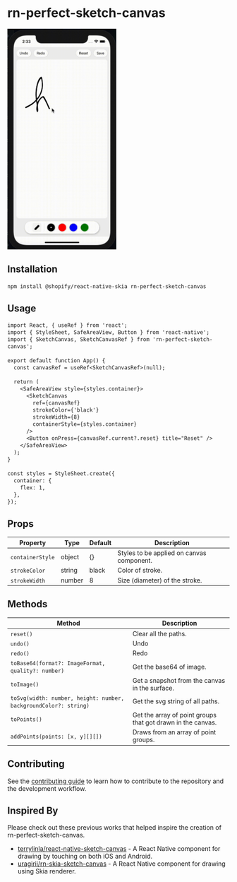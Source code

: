 # rn-perfect-sketch-canvas

<img src="./demoapp.gif" height="500">

## Installation

```sh
npm install @shopify/react-native-skia rn-perfect-sketch-canvas
```

## Usage

```tsx
import React, { useRef } from 'react';
import { StyleSheet, SafeAreaView, Button } from 'react-native';
import { SketchCanvas, SketchCanvasRef } from 'rn-perfect-sketch-canvas';

export default function App() {
  const canvasRef = useRef<SketchCanvasRef>(null);

  return (
    <SafeAreaView style={styles.container}>
      <SketchCanvas
        ref={canvasRef}
        strokeColor={'black'}
        strokeWidth={8}
        containerStyle={styles.container}
      />
      <Button onPress={canvasRef.current?.reset} title="Reset" />
    </SafeAreaView>
  );
}

const styles = StyleSheet.create({
  container: {
    flex: 1,
  },
});
```

## Props

| Property           | Type     | Default | Description                                           |
| ------------------ | -------- | ------- | ----------------------------------------------------- |
| `containerStyle`   | object   | {}       | Styles to be applied on canvas component.            |
| `strokeColor`      | string   | black   | Color of stroke.                                      |
| `strokeWidth`      | number   | 8      | Size (diameter) of the stroke.                        |

## Methods

| Method           | Description|
| ------------------ | -------- |
| `reset()`   | Clear all the paths.   |
| `undo()`      | Undo   |
| `redo()`      | Redo   |
| `toBase64(format?: ImageFormat, quality?: number)`      | Get the base64 of image.   |
| `toImage()`      | Get a snapshot from the canvas in the surface.   |
| `toSvg(width: number, height: number, backgroundColor?: string)`      | Get the svg string of all paths.   |
| `toPoints()`      | Get the array of point groups that got drawn in the canvas.    |
| `addPoints(points: [x, y][][])`      | Draws from an array of point groups.   |

## Contributing

See the [contributing guide](CONTRIBUTING.md) to learn how to contribute to the repository and the development workflow.

## Inspired By

Please check out these previous works that helped inspire the creation of rn-perfect-sketch-canvas.

- [terrylinla/react-native-sketch-canvas](https://github.com/terrylinla/react-native-sketch-canvas) - A React Native component for drawing by touching on both iOS and Android.
- [uragirii/rn-skia-sketch-canvas](https://github.com/uragirii/rn-skia-sketch-canvas) - A React Native component for drawing using Skia renderer.

